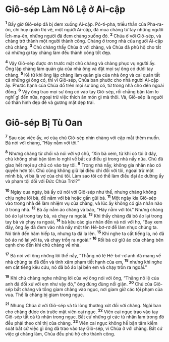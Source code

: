 # Giô-sép Làm Nô Lệ ở Ai-cập
<sup><b>1</b></sup> Bấy giờ Giô-sép đã bị đem xuống Ai-cập. Pô-ti-pha, triều thần của Pha-ra-ôn, chỉ huy quân thị vệ, một người Ai-cập, đã mua chàng từ tay những người Ích-ma-ên, những người đã đem chàng xuống đó. <sup><b>2</b></sup> Chúa ở với Giô-sép, và chàng trở thành một người thành công. Chàng ở trong nhà của người Ai-cập chủ chàng. <sup><b>3</b></sup> Chủ chàng thấy Chúa ở với chàng, và Chúa đã phù hộ cho tất cả những gì tay chàng làm đều thành công tốt đẹp.

<sup><b>4</b></sup> Vậy Giô-sép được ơn trước mặt chủ chàng và chàng phục vụ người ấy. Ông lập chàng làm quản gia của nhà ông và đặt mọi sự ông có dưới tay chàng. <sup><b>5</b></sup> Kể từ khi ông lập chàng làm quản gia của nhà ông và cai quản tất cả những gì ông có, thì vì Giô-sép, Chúa ban phước cho nhà người Ai-cập ấy. Phước hạnh của Chúa đổ trên mọi sự ông có, từ trong nhà cho đến ngoài đồng. <sup><b>6</b></sup> Vậy ông trao mọi sự ông có vào tay Giô-sép, rồi chẳng bận tâm lo nghĩ gì đến nữa, ngoại trừ việc thích ăn món gì mà thôi. Vả, Giô-sép là người có thân hình đẹp đẽ và gương mặt đẹp trai.

# Giô-sép Bị Tù Oan
<sup><b>7</b></sup> Sau các việc ấy, vợ của chủ Giô-sép nhìn chàng với cặp mắt thèm muốn. Bà nói với chàng, “Hãy nằm với tôi.”

<sup><b>8</b></sup> Nhưng chàng từ chối và nói với vợ chủ, “Xin bà xem, từ khi có tôi ở đây, chủ không phải bận tâm lo nghĩ về bất cứ điều gì trong nhà nầy nữa. Chủ đã giao hết mọi sự chủ có vào tay tôi. <sup><b>9</b></sup> Trong nhà nầy, không gia nhân nào có quyền hơn tôi. Chủ cũng không giữ lại điều chi đối với tôi, ngoại trừ một mình bà, vì bà là vợ của chủ tôi. Làm sao tôi có thể làm điều đại ác dường ấy và phạm tội đối với Ðức Chúa Trời?”

<sup><b>10</b></sup> Ngày qua ngày, bà ấy cứ nói với Giô-sép như thế, nhưng chàng không chịu nghe lời bà, để nằm với bà hoặc gần gũi bà. <sup><b>11</b></sup> Một ngày kia Giô-sép vào trong nhà để làm nhiệm vụ của chàng, và lúc ấy không có gia nhân nào ở trong nhà. <sup><b>12</b></sup> Bà ấy nắm áo chàng và bảo, “Hãy nằm với tôi.” Nhưng chàng bỏ áo lại trong tay bà, và chạy ra ngoài. <sup><b>13</b></sup> Khi thấy chàng đã bỏ áo lại trong tay bà và chạy ra ngoài, <sup><b>14</b></sup> bà kêu các gia nhân đến và nói với họ, “Bay xem đây, ông ấy đã đem vào nhà nầy một tên Hê-bơ-rơ để làm nhục chúng ta. Nó tính đến hãm hiếp ta, nhưng ta đã la lên. <sup><b>15</b></sup> Khi nghe ta cất tiếng la, nó đã bỏ áo nó lại với ta, và chạy trốn ra ngoài.” <sup><b>16</b></sup> Rồi bà cứ giữ áo của chàng bên cạnh cho đến khi chủ chàng về nhà.

<sup><b>17</b></sup> Bà nói với ông những lời thế nầy, “Thằng nô lệ Hê-bơ-rơ anh đã mang về nhà chúng ta đã đến và tính xâm phạm tiết hạnh của em, <sup><b>18</b></sup> nhưng khi nghe em cất tiếng kêu cứu, nó đã bỏ áo lại bên em và chạy trốn ra ngoài.”

<sup><b>19</b></sup> Khi chủ chàng nghe những lời của vợ ông nói với ông, “Thằng nô lệ của anh đã đối xử với em như vậy đó,” ông đùng đùng nổi giận. <sup><b>20</b></sup> Chủ của Giô-sép bắt chàng và tống giam chàng vào ngục, nơi giam giữ các tội phạm của vua. Thế là chàng bị giam trong ngục.

<sup><b>21</b></sup> Nhưng Chúa ở với Giô-sép và tỏ lòng thương xót đối với chàng. Ngài ban cho chàng được ơn trước mặt viên cai ngục. <sup><b>22</b></sup> Viên cai ngục trao vào tay Giô-sép tất cả tù nhân trong ngục. Bất cứ những gì các tù nhân làm trong đó đều phải theo chỉ thị của chàng. <sup><b>23</b></sup> Viên cai ngục không hề bận tâm kiểm soát bất cứ việc gì ông đã trao vào tay Giô-sép, vì Chúa ở với chàng. Bất cứ việc gì chàng làm, Chúa đều phù hộ cho thành công.


